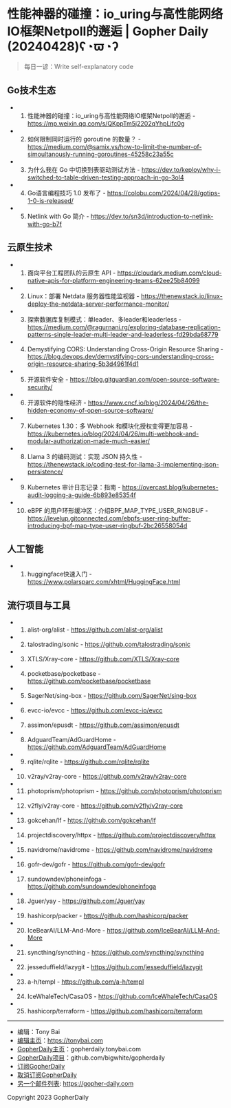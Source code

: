 # 性能神器的碰撞：io_uring与高性能网络IO框架Netpoll的邂逅 | Gopher Daily (20240428)ʕ◔ϖ◔ʔ

>每日一谚：Write self-explanatory code

## Go技术生态


- 1. 性能神器的碰撞：io_uring与高性能网络IO框架Netpoll的邂逅 - https://mp.weixin.qq.com/s/QKppTm5j2202qYhpLifc0g

- 2. 如何限制同时运行的 goroutine 的数量？ - https://medium.com/@samix.ys/how-to-limit-the-number-of-simoultanously-running-goroutines-45258c23a55c

- 3. 为什么我在 Go 中切换到表驱动测试方法 - https://dev.to/keploy/why-i-switched-to-table-driven-testing-approach-in-go-3ol4

- 4. Go语言编程技巧 1.0 发布了 - https://colobu.com/2024/04/28/gotips-1-0-is-released/

- 5. Netlink with Go 简介 - https://dev.to/sn3d/introduction-to-netlink-with-go-b7f


## 云原生技术


- 1. 面向平台工程团队的云原生 API - https://cloudark.medium.com/cloud-native-apis-for-platform-engineering-teams-62ee25b84099

- 2. Linux：部署 Netdata 服务器性能监视器 - https://thenewstack.io/linux-deploy-the-netdata-server-performance-monitor/

- 3. 探索数据库复制模式：单leader、多leader和leaderless - https://medium.com/@ragurnani.rg/exploring-database-replication-patterns-single-leader-multi-leader-and-leaderless-fd29bda68779

- 4. Demystifying CORS: Understanding Cross-Origin Resource Sharing - https://blog.devops.dev/demystifying-cors-understanding-cross-origin-resource-sharing-5b3d4961f4d1

- 5. 开源软件安全 - https://blog.gitguardian.com/open-source-software-security/

- 6. 开源软件的隐性经济 - https://www.cncf.io/blog/2024/04/26/the-hidden-economy-of-open-source-software/

- 7. Kubernetes 1.30：多 Webhook 和模块化授权变得更加容易 - https://kubernetes.io/blog/2024/04/26/multi-webhook-and-modular-authorization-made-much-easier/

- 8. Llama 3 的编码测试：实现 JSON 持久性 - https://thenewstack.io/coding-test-for-llama-3-implementing-json-persistence/

- 9. Kubernetes 审计日志记录：指南 - https://overcast.blog/kubernetes-audit-logging-a-guide-6b893e85354f

- 10. eBPF 的用户环形缓冲区：介绍BPF_MAP_TYPE_USER_RINGBUF - https://levelup.gitconnected.com/ebpfs-user-ring-buffer-introducing-bpf-map-type-user-ringbuf-2bc26558054d


## 人工智能


- 1. huggingface快速入门 - https://www.polarsparc.com/xhtml/HuggingFace.html


## 流行项目与工具


- 1. alist-org/alist - https://github.com/alist-org/alist

- 2. talostrading/sonic - https://github.com/talostrading/sonic

- 3. XTLS/Xray-core - https://github.com/XTLS/Xray-core

- 4. pocketbase/pocketbase - https://github.com/pocketbase/pocketbase

- 5. SagerNet/sing-box - https://github.com/SagerNet/sing-box

- 6. evcc-io/evcc - https://github.com/evcc-io/evcc

- 7. assimon/epusdt - https://github.com/assimon/epusdt

- 8. AdguardTeam/AdGuardHome - https://github.com/AdguardTeam/AdGuardHome

- 9. rqlite/rqlite - https://github.com/rqlite/rqlite

- 10. v2ray/v2ray-core - https://github.com/v2ray/v2ray-core

- 11. photoprism/photoprism - https://github.com/photoprism/photoprism

- 12. v2fly/v2ray-core - https://github.com/v2fly/v2ray-core

- 13. gokcehan/lf - https://github.com/gokcehan/lf

- 14. projectdiscovery/httpx - https://github.com/projectdiscovery/httpx

- 15. navidrome/navidrome - https://github.com/navidrome/navidrome

- 16. gofr-dev/gofr - https://github.com/gofr-dev/gofr

- 17. sundowndev/phoneinfoga - https://github.com/sundowndev/phoneinfoga

- 18. Jguer/yay - https://github.com/Jguer/yay

- 19. hashicorp/packer - https://github.com/hashicorp/packer

- 20. IceBearAI/LLM-And-More - https://github.com/IceBearAI/LLM-And-More

- 21. syncthing/syncthing - https://github.com/syncthing/syncthing

- 22. jesseduffield/lazygit - https://github.com/jesseduffield/lazygit

- 23. a-h/templ - https://github.com/a-h/templ

- 24. IceWhaleTech/CasaOS - https://github.com/IceWhaleTech/CasaOS

- 25. hashicorp/terraform - https://github.com/hashicorp/terraform


----

- 编辑：Tony Bai
- [编辑主页](https://tonybai.com)：https://tonybai.com
- [GopherDaily主页](https://gopherdaily.tonybai.com)：gopherdaily.tonybai.com
- [GopherDaily项目](https://github.com/bigwhite/gopherdaily)：github.com/bigwhite/gopherdaily
- [订阅GopherDaily](https://gopherdaily.tonybai.com/subscribe)
- [取消订阅GopherDaily](https://gopherdaily.tonybai.com/unsubscribe)
- [另一个邮件列表](https://gopher-daily.com): https://gopher-daily.com

Copyright 2023 GopherDaily
